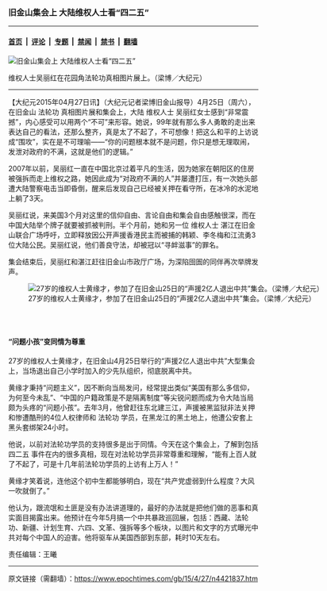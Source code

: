 ### 旧金山集会上 大陆维权人士看“四二五”

---

#### [首页](../../../..?n4421837) &nbsp;|&nbsp; [评论](../../../../../epoch-comment?n4421837) &nbsp;|&nbsp; [专题](../../../../../epoch-special?n4421837) &nbsp;|&nbsp; [禁闻](../../../../../epoch-news?n4421837) &nbsp;|&nbsp; [禁书](../../../../../books?n4421837) &nbsp;|&nbsp; [翻墙](https://github.com/gfw-breaker/nogfw/blob/master/README.md?n4421837)


<div><img alt="旧金山集会上 大陆维权人士看“四二五”" class="attachment-djy_600_400 size-djy_600_400 wp-post-image" src="https://i.epochtimes.com/assets/uploads/2015/04/1504271144442730-600x400.jpg"/>
<div class="caption">
 <p>
  维权人士吴丽红在花园角法轮功真相图片展上。（梁博／大纪元）
 </p>
</div></div><hr/><div class="post_content" id="artbody" itemprop="articleBody">
 <!-- article content begin -->
 <p>
  【大纪元2015年04月27日讯】（大纪元记者梁博旧金山报导）4月25日（周六），在旧金山
  <ok href="https://www.epochtimes.com/gb/tag/%E6%B3%95%E8%BD%AE%E5%8A%9F.html">
   法轮功
  </ok>
  真相图片展和集会上，大陆
  <ok href="https://www.epochtimes.com/gb/tag/%E7%BB%B4%E6%9D%83%E4%BA%BA%E5%A3%AB.html">
   维权人士
  </ok>
  吴丽红女士感到“非常震撼”，内心感受可以用两个“不可”来形容。她说，99年就有那么多人勇敢的走出来表达自己的看法，还那么整齐，真是太了不起了，不可想像！把这么和平的上访说成“围攻”，实在是不可理喻——“你的问题根本就不是问题，你只是想无理取闹，发泄对政府的不满，这就是他们的逻辑。”
 </p>
 <p>
  2007年以前，吴丽红一直在中国北京过着平凡的生活，因为她家在朝阳区的住房被强拆而走上维权之路，她因此成为“对政府不满的人”并屡遭打压，有一次她头部遭大陆警察电击当即昏倒，醒来后发现自己已经被关押在看守所，在冰冷的水泥地上躺了3天。
 </p>
 <p>
  吴丽红说，来美国3个月对这里的信仰自由、言论自由和集会自由感触很深，而在中国大陆举个牌子就要被抓被判刑。半个月前，她和另一位
  <ok href="https://www.epochtimes.com/gb/tag/%E7%BB%B4%E6%9D%83%E4%BA%BA%E5%A3%AB.html">
   维权人士
  </ok>
  湛江在旧金山联合广场呼吁，立即释放因公开声援香港民主而被捕的韩颖、李冬梅和江流勇3位大陆公民。吴丽红说，他们善良守法，却被冠以“寻衅滋事”的罪名。
 </p>
 <p>
  集会结束后，吴丽红和湛江赶往旧金山市政厅广场，为深陷囹圄的同伴再次举牌发声。
 </p>
 <figure aria-describedby="caption-attachment-5869609" class="wp-caption aligncenter" id="attachment_5869609" style="width: 600px">
  <ok href=" https://i.epochtimes.com/assets/uploads/2015/04/1504271450462730-600x450.jpg" rel="noreferrer noopener" target="_blank">
   <img alt="27岁的维权人士黄缘才，参加了在旧金山25日的“声援2亿人退出中共”集会。（梁博／大纪元）" class="size-large wp-image-5869609" src="https://i.epochtimes.com/assets/uploads/2015/04/1504271450462730-600x450.jpg" title="27岁的维权人士黄缘才，参加了在旧金山25日的“声援2亿人退出中共”集会。（梁博／大纪元）"/>
  </ok>
  <br/><figcaption class="wp-caption-text" id="caption-attachment-5869609">
   27岁的维权人士黄缘才，参加了在旧金山25日的“声援2亿人退出中共”集会。（梁博／大纪元）
  </figcaption><br/>
 </figure><br/>
 <h4>
  “问题小孩”变同情为尊重
 </h4>
 <p>
  27岁的维权人士黄缘才，在旧金山4月25日举行的“声援2亿人退出中共”大型集会上，当场退出自己小学时加入的少先队组织，彻底脱离中共。
 </p>
 <p>
  黄缘才秉持“问题主义”，因不断向当局发问，经常提出类似“美国有那么多信仰，为何至今未乱”、“中国的户籍政策是不是隔离制度”等尖锐问题而成为令大陆当局颇为头疼的“问题小孩”。去年3月，他曾赶往东北建三江，声援被黑监狱非法关押和惨遭酷刑的4位人权律师和
  <ok href="https://www.epochtimes.com/gb/tag/%E6%B3%95%E8%BD%AE%E5%8A%9F.html">
   法轮功
  </ok>
  学员，在黑龙江的黑土地上，他遭公安套上黑头套绑架24小时。
 </p>
 <p>
  他说，以前对法轮功学员的支持很多是出于同情。今天在这个集会上，了解到包括
  <ok href="https://www.epochtimes.com/gb/tag/%E5%9B%9B%E4%BA%8C%E4%BA%94.html">
   四二五
  </ok>
  事件在内的很多真相，现在对法轮功学员非常尊重和理解，“能有上百人就了不起了，可是十几年前法轮功学员的上访有上万人！”
 </p>
 <p>
  黄缘才笑着说，连他这个初中生都能够明白，现在“共产党虚弱到什么程度？大风一吹就倒了。”
 </p>
 <p>
  他认为，跟流氓和土匪是没有办法讲道理的，最好的办法就是把他们做的恶事和真实面目揭露出来。他预计在今年5月搞一个中共暴政巡回展，包括：西藏、法轮功、新疆、计划生育、六四、文革、强拆等多个板块，以图片和文字的方式曝光中共对每个中国人的迫害。他将驱车从美国西部到东部，耗时10天左右。
 </p>
 <p>
  责任编辑：王曦
 </p>
 <!-- article content end -->
 <div id="below_article_ad">
 </div>
</div>


---

原文链接（需翻墙）：https://www.epochtimes.com/gb/15/4/27/n4421837.htm